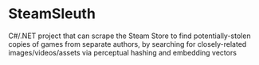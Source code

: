# SteamSleuth
C#/.NET project that can scrape the Steam Store to find potentially-stolen copies of games from separate authors, by searching for closely-related images/videos/assets via perceptual hashing and embedding vectors
